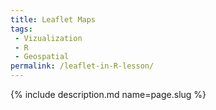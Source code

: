 ```yaml
---
title: Leaflet Maps
tags:
 - Vizualization
 - R
 - Geospatial
permalink: /leaflet-in-R-lesson/
---
```

{% include description.md name=page.slug %}
